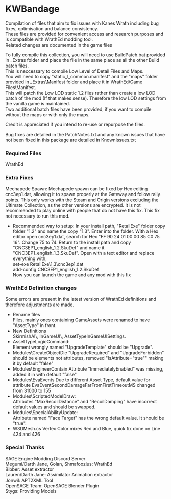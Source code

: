 # KWBandage
 Compilation of files that aim to fix issues with Kanes Wrath including bug fixes, optimisation and balance consistency.  
 These files are provided for convenient access and research purposes and is compatible with WrathEd modding tool.  
 Related changes are documented in the game files  
 
 To fully compile this collection, you will need to use BuildPatch.bat provided in _Extras folder and place the file in the same place as all the other Build batch files.  
 This is neccessary to compile Low Level of Detail Files and Maps.  
 You will need to copy "static_l_common.manifest" and the "maps" folder provided in _Extras\Manifest folder and place it in WrathEd\Game Files\Manifest.  
 This will patch the Low LOD static 1.2 files rather than create a low LOD patch of the mod (If that makes sense). Therefore the low LOD settings from the vanilla game is maintained.  
 Two additional batch files have been provided, if you want to compile without the maps or with only the maps.  

 Credit is appreciated if you intend to re-use or repurpose the files.
 
 Bug fixes are detailed in the PatchNotes.txt and any known issues that have not been fixed in this package are detailed in KnownIssues.txt
 
 ### Required Files
 WrathEd
 
 ### Extra Fixes
 Mechapede Spawn: Mechapede spawn can be fixed by Hex editing cnc3ep1.dat, allowing it to spawn properly at the Gateway and follow rally points. 
 This only works with the Steam and Origin versions excluding the Ultimate Collection, as the other versions are encrypted. 
 It is not recommended to play online with people that do not have this fix. This fix not necessary to run this mod.  
 * Recommended way to setup: In your install path, "RetailExe" folder copy folder "1.2" and name the copy "1.3". Enter into the folder. 
 With a Hex editor open cnc3ep1.dat, search for Hex "FF 90 24 01 00 00 85 C0 75 16". Change 75 to 74. Return to the install path and copy "CNC3EP1_english_1.2.SkuDef" and name it "CNC3EP1_english_1.3.SkuDef". 
 Open with a text editor and replace everything with;  
 set-exe RetailExe\1.3\cnc3ep1.dat  
 add-config CNC3EP1_english_1.2.SkuDef  
 Now you can launch the game and any mod with this fix
 
 ### WrathEd Definition changes
 Some errors are present in the latest version of WrathEd definitions and therefore adjustments are made.  
 * Rename files  
 Files, mainly ones containing GameAssets were renamed to have "AssetType" in front.  
 * New Definitions  
 SkirmishAI\\, InGameUI\\, AssetTypeInGameUISettings.  
 * AssetTypeLogicCommand:  
 Element wrongly named "UpgradeTemplate" should be "Upgrade".  
 * Modules\CreateObjectDie
 "UpgradeRequired" and "UpgradeForbidden" should be elements not attributes, removed "IsAttribute="true"" making it by default "false"
 * Modules\EngineerContain
 Attribute "ImmediatelyEnabled" was missing, added it in with default "false"
 * Modules\EvaEvents
 Due to different Asset Type, default value for attribute EvaEventSecondDamageFarFromFirstTimeoutMS changed from 31000 to 155
 * Modules\ScriptedModelDraw:  
 Attributes "MaxRecoilDistance" and "RecoilDamping" have incorrect default values and should be swapped.
 * Modules\SpecialAbilityUpdate:  
 Attribute named "Face Target" has the wrong default value. It should be "true".
 * W3DMesh.cs
 Vertex Color mixes Red and Blue, quick fix done on Line 424 and 426
 
 ### Special Thanks
 SAGE Engine Modding Discord Server  
 Megumi/Darth Jane, Golan, Shmafoozius: WrathEd  
 Bibber: Asset extractor  
 Lauren/Darth Jane: Assimilator Animation extractor  
 Jonwil: APT2XML Tool  
 OpenSAGE Team: OpenSAGE Blender Plugin  
 Stygs: Providing Models
 